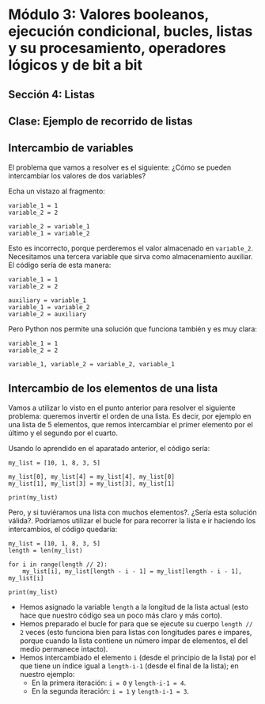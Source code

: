 # Módulo 3: Valores booleanos, ejecución condicional, bucles, listas y su procesamiento, operadores lógicos y de bit a bit
## Sección 4: Listas
## Clase: Ejemplo de recorrido de listas

## Intercambio de variables

El problema que vamos a resolver es el siguiente: ¿Cómo se pueden intercambiar los valores de dos variables?

Echa un vistazo al fragmento:

```
variable_1 = 1
variable_2 = 2

variable_2 = variable_1
variable_1 = variable_2
```

Esto es incorrecto, porque perderemos el valor almacenado en `variable_2`. Necesitamos una tercera variable que sirva como almacenamiento auxiliar. El código sería de esta manera:

```
variable_1 = 1
variable_2 = 2

auxiliary = variable_1
variable_1 = variable_2
variable_2 = auxiliary
```

Pero Python nos permite una solución que funciona también y es muy clara:

```
variable_1 = 1
variable_2 = 2

variable_1, variable_2 = variable_2, variable_1
```

## Intercambio de los elementos de una lista

Vamos a utilizar lo visto en el punto anterior para resolver el siguiente problema: queremos invertir el orden de una lista. Es decir, por ejemplo en una lista de 5 elementos, que remos intercambiar el primer elemento por el último y el segundo por el cuarto.

Usando lo aprendido en el aparatado anterior, el código sería:

```
my_list = [10, 1, 8, 3, 5]

my_list[0], my_list[4] = my_list[4], my_list[0]
my_list[1], my_list[3] = my_list[3], my_list[1]

print(my_list)
```

Pero, y si tuviéramos una lista con muchos elementos?. ¿Sería esta solución válida?. Podríamos utilizar el bucle for para recorrer la lista e ir haciendo los intercambios, el código quedaría:

```
my_list = [10, 1, 8, 3, 5]
length = len(my_list)

for i in range(length // 2):
    my_list[i], my_list[length - i - 1] = my_list[length - i - 1], my_list[i]

print(my_list)
```

* Hemos asignado la variable `length` a la longitud de la lista actual (esto hace que nuestro código sea un poco más claro y más corto).
* Hemos preparado el bucle for para que se ejecute su cuerpo `length // 2` veces (esto funciona bien para listas con longitudes pares e impares, porque cuando la lista contiene un número impar de elementos, el del medio permanece intacto).
* Hemos intercambiado el elemento `i` (desde el principio de la lista) por el que tiene un índice igual a `length-i-1` (desde el final de la lista); en nuestro ejemplo:
    * En la primera iteración: `i = 0` y `length-i-1 = 4`.
    * En la segunda iteración: `i = 1` y `length-i-1 = 3`. 

    

